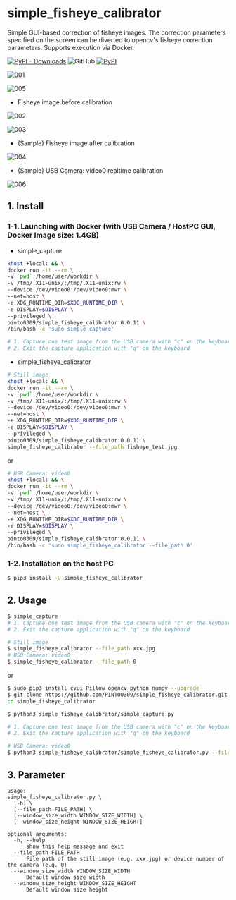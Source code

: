 # simple_fisheye_calibrator
Simple GUI-based correction of fisheye images. The correction parameters specified on the screen can be diverted to opencv's fisheye correction parameters. Supports execution via Docker.

[![PyPI - Downloads](https://img.shields.io/pypi/dm/simple_fisheye_calibrator?color=2BAF2B&label=Downloads%EF%BC%8FInstalled)](https://pypistats.org/packages/simple_fisheye_calibrator) ![GitHub](https://img.shields.io/github/license/PINTO0309/simple_fisheye_calibrator?color=2BAF2B) [![PyPI](https://img.shields.io/pypi/v/simple_fisheye_calibrator?color=2BAF2B)](https://pypi.org/project/simple_fisheye_calibrator/)

![001](https://user-images.githubusercontent.com/33194443/121445762-1142c800-c9cd-11eb-8f39-1a70d0020c8f.gif)

![005](https://user-images.githubusercontent.com/33194443/121450601-0ab94e00-c9d7-11eb-9173-f0dbb29adab6.gif)

- Fisheye image before calibration

![002](https://user-images.githubusercontent.com/33194443/121445230-02a7e100-c9cc-11eb-827b-078da31298b8.jpg)

![003](https://user-images.githubusercontent.com/33194443/121445245-0b001c00-c9cc-11eb-92db-6d13c0388814.png)

- (Sample) Fisheye image after calibration

![004](https://user-images.githubusercontent.com/33194443/121445265-15221a80-c9cc-11eb-85ea-7dc25f3a6cc4.jpg)

- (Sample) USB Camera: video0 realtime calibration

![006](https://user-images.githubusercontent.com/33194443/121678221-e3a36f00-caf1-11eb-8fa3-aa8d486b4050.gif)

## 1. Install
### 1-1. Launching with Docker (with USB Camera / HostPC GUI, Docker Image size: 1.4GB)
- simple_capture
```bash
xhost +local: && \
docker run -it --rm \
-v `pwd`:/home/user/workdir \
-v /tmp/.X11-unix/:/tmp/.X11-unix:rw \
--device /dev/video0:/dev/video0:mwr \
--net=host \
-e XDG_RUNTIME_DIR=$XDG_RUNTIME_DIR \
-e DISPLAY=$DISPLAY \
--privileged \
pinto0309/simple_fisheye_calibrator:0.0.11 \
/bin/bash -c 'sudo simple_capture'

# 1. Capture one test image from the USB camera with "c" on the keyboard
# 2. Exit the capture application with "q" on the keyboard
```
- simple_fisheye_calibrator
```bash
# Still image
xhost +local: && \
docker run -it --rm \
-v `pwd`:/home/user/workdir \
-v /tmp/.X11-unix/:/tmp/.X11-unix:rw \
--device /dev/video0:/dev/video0:mwr \
--net=host \
-e XDG_RUNTIME_DIR=$XDG_RUNTIME_DIR \
-e DISPLAY=$DISPLAY \
--privileged \
pinto0309/simple_fisheye_calibrator:0.0.11 \
simple_fisheye_calibrator --file_path fisheye_test.jpg
```
or
```bash
# USB Camera: video0
xhost +local: && \
docker run -it --rm \
-v `pwd`:/home/user/workdir \
-v /tmp/.X11-unix/:/tmp/.X11-unix:rw \
--device /dev/video0:/dev/video0:mwr \
--net=host \
-e XDG_RUNTIME_DIR=$XDG_RUNTIME_DIR \
-e DISPLAY=$DISPLAY \
--privileged \
pinto0309/simple_fisheye_calibrator:0.0.11 \
/bin/bash -c 'sudo simple_fisheye_calibrator --file_path 0'
```
### 1-2. Installation on the host PC
```bash
$ pip3 install -U simple_fisheye_calibrator
```

## 2. Usage
```bash
$ simple_capture
# 1. Capture one test image from the USB camera with "c" on the keyboard
# 2. Exit the capture application with "q" on the keyboard

# Still image
$ simple_fisheye_calibrator --file_path xxx.jpg
# USB Camera: video0
$ simple_fisheye_calibrator --file_path 0
```

or

```bash
$ sudo pip3 install cvui Pillow opencv_python numpy --upgrade
$ git clone https://github.com/PINTO0309/simple_fisheye_calibrator.git && \
cd simple_fisheye_calibrator

$ python3 simple_fisheye_calibrator/simple_capture.py

# 1. Capture one test image from the USB camera with "c" on the keyboard
# 2. Exit the capture application with "q" on the keyboard

# USB Camera: video0
$ python3 simple_fisheye_calibrator/simple_fisheye_calibrator.py --file_path 0
```

## 3. Parameter
```
usage:
simple_fisheye_calibrator.py \
  [-h] \
  [--file_path FILE_PATH] \
  [--window_size_width WINDOW_SIZE_WIDTH] \
  [--window_size_height WINDOW_SIZE_HEIGHT]

optional arguments:
  -h, --help
      show this help message and exit
  --file_path FILE_PATH
      File path of the still image (e.g. xxx.jpg) or device number of the camera (e.g. 0)
  --window_size_width WINDOW_SIZE_WIDTH
      Default window size width
  --window_size_height WINDOW_SIZE_HEIGHT
      Default window size height
```
